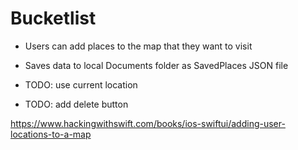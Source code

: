 # Bucketlist

- Users can add places to the map that they want to visit

- Saves data to local Documents folder as SavedPlaces JSON file

- TODO: use current location

- TODO: add delete button

https://www.hackingwithswift.com/books/ios-swiftui/adding-user-locations-to-a-map

